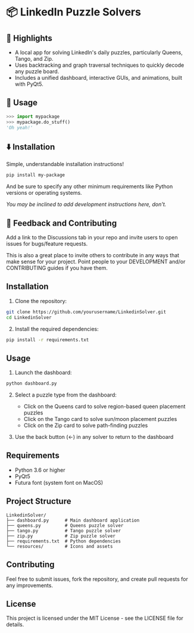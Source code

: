 # 📦 LinkedIn Puzzle Solvers

## 🌟 Highlights

- A local app for solving LinkedIn's daily puzzles, particularly Queens, Tango, and Zip.
- Uses backtracking and graph traversal techniques to quickly decode any puzzle board. 
- Includes a unified dashboard, interactive GUIs, and animations, built with PyQt5. 

## 🚀 Usage

```py
>>> import mypackage
>>> mypackage.do_stuff()
'Oh yeah!'
```


## ⬇️ Installation

Simple, understandable installation instructions!

```bash
pip install my-package
```

And be sure to specify any other minimum requirements like Python versions or operating systems.

*You may be inclined to add development instructions here, don't.*


## 💭 Feedback and Contributing

Add a link to the Discussions tab in your repo and invite users to open issues for bugs/feature requests.

This is also a great place to invite others to contribute in any ways that make sense for your project. Point people to your DEVELOPMENT and/or CONTRIBUTING guides if you have them.


## Installation

1. Clone the repository:
```bash
git clone https://github.com/yourusername/LinkedinSolver.git
cd LinkedinSolver
```

2. Install the required dependencies:
```bash
pip install -r requirements.txt
```

## Usage

1. Launch the dashboard:
```bash
python dashboard.py
```

2. Select a puzzle type from the dashboard:
   - Click on the Queens card to solve region-based queen placement puzzles
   - Click on the Tango card to solve sun/moon placement puzzles
   - Click on the Zip card to solve path-finding puzzles

3. Use the back button (←) in any solver to return to the dashboard

## Requirements

- Python 3.6 or higher
- PyQt5
- Futura font (system font on MacOS)

## Project Structure

```
LinkedinSolver/
├── dashboard.py      # Main dashboard application
├── queens.py         # Queens puzzle solver
├── tango.py          # Tango puzzle solver
├── zip.py            # Zip puzzle solver
├── requirements.txt  # Python dependencies
└── resources/        # Icons and assets
```

## Contributing

Feel free to submit issues, fork the repository, and create pull requests for any improvements.

## License

This project is licensed under the MIT License - see the LICENSE file for details. 
